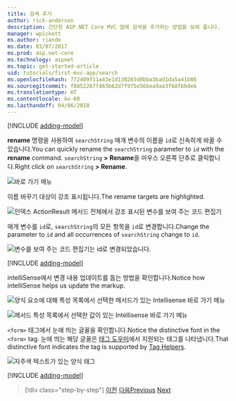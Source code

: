 ```yaml
---
title: 검색 추가
author: rick-anderson
description: 간단한 ASP.NET Core MVC 앱에 검색을 추가하는 방법을 보여 줍니다.
manager: wpickett
ms.author: riande
ms.date: 03/07/2017
ms.prod: asp.net-core
ms.technology: aspnet
ms.topic: get-started-article
uid: tutorials/first-mvc-app/search
ms.openlocfilehash: 772409f11a43e1d130265d8bba3bad1da5a41b86
ms.sourcegitcommit: f8852267f463b62d7f975e56bea9aa3f68fbbdeb
ms.translationtype: HT
ms.contentlocale: ko-KR
ms.lasthandoff: 04/06/2018
---
```

[!INCLUDE [adding-model](../../includes/mvc-intro/search1.md)]

<span data-ttu-id="05700-103">**rename** 명령을 사용하여 `searchString` 매개 변수의 이름을 `id`로 신속하게 바꿀 수 있습니다.</span><span class="sxs-lookup"><span data-stu-id="05700-103">You can quickly rename the `searchString` parameter to `id` with the **rename** command.</span></span> <span data-ttu-id="05700-104">`searchString` **> Rename**을 마우스 오른쪽 단추로 클릭합니다.</span><span class="sxs-lookup"><span data-stu-id="05700-104">Right click on `searchString` **> Rename**.</span></span>

![바로 가기 메뉴](search/_static/rename.png)

<span data-ttu-id="05700-106">이름 바꾸기 대상이 강조 표시됩니다.</span><span class="sxs-lookup"><span data-stu-id="05700-106">The rename targets are highlighted.</span></span>

![인덱스 ActionResult 메서드 전체에서 강조 표시된 변수를 보여 주는 코드 편집기](search/_static/rename2.png)

<span data-ttu-id="05700-108">매개 변수를 `id`로, `searchString`의 모든 항목을 `id`로 변경합니다.</span><span class="sxs-lookup"><span data-stu-id="05700-108">Change the parameter to `id` and all occurrences of `searchString` change to `id`.</span></span>

![변수를 보여 주는 코드 편집기는 id로 변경되었습니다.](search/_static/rename3.png)

[!INCLUDE [adding-model](../../includes/mvc-intro/search2.md)]

<span data-ttu-id="05700-110">intelliSense에서 변경 내용 업데이트를 돕는 방법을 확인합니다.</span><span class="sxs-lookup"><span data-stu-id="05700-110">Notice how intelliSense helps us update the markup.</span></span>

![양식 요소에 대해 특성 목록에서 선택한 메서드가 있는 Intellisense 바로 가기 메뉴](search/_static/int_m.png)

![메서드 특성 목록에서 선택한 값이 있는 Intellisense 바로 가기 메뉴](search/_static/int_get.png)

<span data-ttu-id="05700-113">`<form>` 태그에서 눈에 띄는 글꼴을 확인합니다.</span><span class="sxs-lookup"><span data-stu-id="05700-113">Notice the distinctive font in the `<form>` tag.</span></span> <span data-ttu-id="05700-114">눈에 띄는 해당 글꼴은 [태그 도우미](../../mvc/views/tag-helpers/intro.md)에서 지원되는 태그를 나타냅니다.</span><span class="sxs-lookup"><span data-stu-id="05700-114">That distinctive font indicates the tag is supported by [Tag Helpers](../../mvc/views/tag-helpers/intro.md).</span></span>

![자주색 텍스트가 있는 양식 태그](search/_static/th_font.png)

[!INCLUDE [adding-model](../../includes/mvc-intro/search3.md)]

> [!div class="step-by-step"]
> <span data-ttu-id="05700-116">[이전](controller-methods-views.md)
> [다음](new-field.md)</span><span class="sxs-lookup"><span data-stu-id="05700-116">[Previous](controller-methods-views.md)
[Next](new-field.md)</span></span>  

